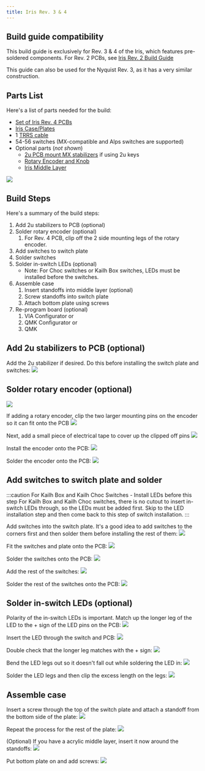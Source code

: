```yaml
---
title: Iris Rev. 3 & 4
---
```


## Build guide compatibility

This build guide is exclusively for Rev. 3 & 4 of the Iris, which features pre-soldered components. For Rev. 2 PCBs, see [Iris Rev. 2 Build Guide](iris-rev2-build-guide.md)

This guide can also be used for the Nyquist Rev. 3, as it has a very similar construction.

## Parts List

Here's a list of parts needed for the build:

* [Set of Iris Rev. 4 PCBs](https://keeb.io/products/iris-keyboard-split-ergonomic-keyboard)
* [Iris Case/Plates](https://keeb.io/products/iris-keyboard-case-plates)
* 1 [TRRS cable](https://keeb.io/products/trrs-cable)
* 54-56 switches (MX-compatible and Alps switches are supported)
* Optional parts \(*not shown*\)
    * [2u PCB mount MX stabilizers](https://keeb.io/products/cherry-mx-stabilizer) if using 2u keys
    * [Rotary Encoder and Knob](https://keeb.io/products/rotary-encoder-ec11)
    * [Iris Middle Layer](https://keeb.io/products/iris-keyboard-case-plates)

![](./assets/images/iris-rev4/IMG_3637.JPG)

## Build Steps

Here's a summary of the build steps:

1. Add 2u stabilizers to PCB \(optional\)
2. Solder rotary encoder \(optional\)
    1. For Rev. 4 PCB, clip off the 2 side mounting legs of the rotary encoder.
3. Add switches to switch plate
4. Solder switches
5. Solder in-switch LEDs \(optional\)
    * Note: For Choc switches or Kailh Box switches, LEDs must be installed before the switches.
6. Assemble case
    1. Insert standoffs into middle layer \(optional\)
    2. Screw standoffs into switch plate
    3. Attach bottom plate using screws
7. Re-program board \(optional)
    1. VIA Configurator or
    2. QMK Configurator or
    3. QMK

## Add 2u stabilizers to PCB \(optional\)

Add the 2u stabilizer if desired. Do this before installing the switch plate and switches: ![](./assets/images/iris-rev4/IMG_3638.JPG)

## Solder rotary encoder \(optional\)

![](./assets/images/iris-rev4/IMG_3639.JPG)

If adding a rotary encoder, clip the two larger mounting pins on the encoder so it can fit onto the PCB ![](./assets/images/iris-rev4/IMG_3640.JPG)

Next, add a small piece of electrical tape to cover up the clipped off pins ![](./assets/images/iris-rev4/IMG_8868.JPG)

Install the encoder onto the PCB: ![](./assets/images/iris-rev4/IMG_3641.JPG)

Solder the encoder onto the PCB: ![](./assets/images/iris-rev4/IMG_3642.JPG)

## Add switches to switch plate and solder

:::caution For Kailh Box and Kailh Choc Switches - Install LEDs before this step
For Kailh Box and Kailh Choc switches, there is no cutout to insert in-switch LEDs through, so the LEDs must be added first. Skip to the LED installation step and then come back to this step of switch installation.
:::

Add switches into the switch plate. It's a good idea to add switches to the corners first and then solder them before installing the rest of them: ![](./assets/images/iris-rev4/IMG_3643.JPG)

Fit the switches and plate onto the PCB: ![](./assets/images/iris-rev4/IMG_3644.JPG)

Solder the switches onto the PCB: ![](./assets/images/iris-rev4/IMG_3645.JPG)

Add the rest of the switches: ![](./assets/images/iris-rev4/IMG_3646.JPG)

Solder the rest of the switches onto the PCB: ![](./assets/images/iris-rev4/IMG_3647.JPG)

## Solder in-switch LEDs \(optional\)

Polarity of the in-switch LEDs is important. Match up the longer leg of the LED to the + sign of the LED pins on the PCB: ![](./assets/images/iris-rev4/IMG_3648.JPG)

Insert the LED through the switch and PCB: ![](./assets/images/iris-rev4/IMG_3649.JPG)

Double check that the longer leg matches with the + sign: ![](./assets/images/iris-rev4/IMG_3650.JPG)

Bend the LED legs out so it doesn't fall out while soldering the LED in: ![](./assets/images/iris-rev4/IMG_3651.JPG)

Solder the LED legs and then clip the excess length on the legs: ![](./assets/images/iris-rev4/IMG_3652.JPG)

## Assemble case

Insert a screw through the top of the switch plate and attach a standoff from the bottom side of the plate: ![](./assets/images/iris-rev4/IMG_3653.JPG)

Repeat the process for the rest of the plate: ![](./assets/images/iris-rev4/IMG_3654.JPG)

(Optional) If you have a acrylic middle layer, insert it now around the standoffs: ![](./assets/images/iris-rev4/IMG_3655.JPG)

Put bottom plate on and add screws: ![](./assets/images/iris-rev4/IMG_3656.JPG)